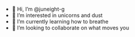 - 👋 Hi, I’m @juneight-g
- 👀 I’m interested in unicorns and dust
- 🌱 I’m currently learning how to breathe
- 💞️ I’m looking to collaborate on what moves you

<!---
juneight-g/juneight-g is a ✨ special ✨ repository because its `README.md` (this file) appears on your GitHub profile.
You can click the Preview link to take a look at your changes.
--->
